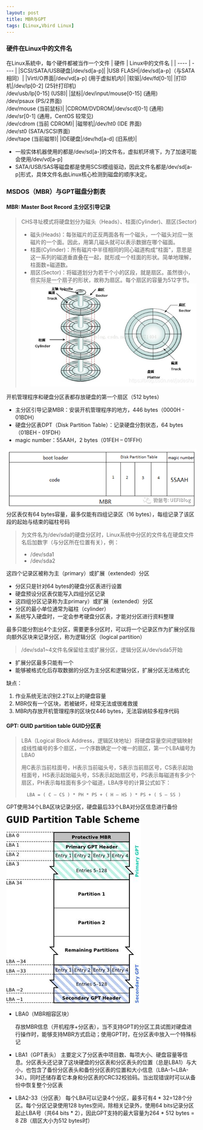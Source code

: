 ```yaml
---
layout: post
title: MBR与GPT
tags: [Linux,Vbird Linux]
---
```

### 硬件在Linux中的文件名
在Linux系統中，每个硬件都被当作一个文件
| 硬件 | Linux中的文件名 |
| ---- | ---- |
|SCSI/SATA/USB硬盘|/dev/sd[a-p]|
|USB FLASH|/dev/sd[a-p]（与SATA相同）|
|VirtI/O界面|/dev/vd[a-p] (用于虚拟机内)|
|软驱|/dev/fd[0-1]|
|打印机|/dev/lp[0-2] (25针打印机)<br>/dev/usb/lp[0-15] (USB)|
|鼠标|/dev/input/mouse[0-15] (通用)<br>/dev/psaux (PS/2界面)<br>/dev/mouse (当前鼠标)|
|CDROM/DVDROM|/dev/scd[0-1] (通用)<br>/dev/sr[0-1] (通用，CentOS 较常见)<br>/dev/cdrom (当前 CDROM)|
|磁带机|/dev/ht0 (IDE 界面)<br>/dev/st0 (SATA/SCSI界面)<br>/dev/tape (当前磁带)|
|IDE硬盘|/dev/hd[a-d] (旧系统)|
- 一般实体机器使用的都是/dev/sd[a-]的文件名，虚拟机环境下，为了加速可能会使用/dev/vd[a-p]
- SATA/USB/SAS等磁盘都是使用SCSI模组驱动，因此文件名都是/dev/sd[a-p]形式，具体文件名由Linux核心检测到磁盘的顺序决定。

### MSDOS（MBR）与GPT磁盘分割表
#### MBR: Master Boot Record 主分区引导记录

> CHS寻址模式将硬盘划分为磁头（Heads）、柱面(Cylinder)、扇区(Sector)
> - 磁头(Heads)：每张磁片的正反两面各有一个磁头，一个磁头对应一张磁片的一个面。因此，用第几磁头就可以表示数据在哪个磁面。
> - 柱面(Cylinder)：所有磁片中半径相同的同心磁道构成“柱面"，意思是这一系列的磁道垂直叠在一起，就形成一个柱面的形状。简单地理解，柱面数=磁道数。 
> - 扇区(Sector)：将磁道划分为若干个小的区段，就是扇区。虽然很小，但实际是一个扇子的形状，故称为扇区。每个扇区的容量为512字节。
> ![硬盘图示](..\assets\img\2021-01-14-Linux-study-1\CHS.png)
> 
开机管理程序和硬盘分区表都存放硬盘的第一个扇区（512 bytes）
- 主分区引导记录MBR：安装开机管理程序的地方，446 bytes（0000H - 01BDH）
- 硬盘分区表DPT（Disk Partition Table）：记录硬盘分割状态，64 bytes（01BEH - 01FDH）
- magic number：55AAH，2 bytes（01FEH – 01FFH）

![MBR结构](..\assets\img\2021-01-14-Linux-study-1\MBR.png)
分区表仅有64 bytes容量，最多仅能有四组记录区（16 bytes），每组记录了该区段的起始与结束的磁柱号码
> 为文件名为/dev/sda的硬盘分区时，Linux系统中分区的文件名在硬盘文件名后加数字（与分区所在位置有关），例：
> - /dev/sda1
> - /dev/sda2

这四个记录区被称为主（primary）或扩展（extended）分区
- 分区只是针对64 bytes的硬盘分区表进行设置
- 硬盘预设分区表仅能写入四组分区记录
- 这四组分区记录称为主primary）或扩展（extended）分区
- 分区的最小单位通常为磁柱（cylinder）
- 系统写入硬盘时，一定会参考硬盘分区表，才能对分区进行资料整理

最多只能分割出4个主分区，需要更多分区时，可以将一个记录区作为扩展分区指向额外区块来记录分区，称为逻辑分区（logical partition）
> /dev/sda1~4文件名保留给主或扩展分区，逻辑分区从/dev/sda5开始

- 扩展分区最多只能有一个
- 能够被格式化后存取数据的分区为主分区和逻辑分区，扩展分区无法格式化

缺点：
1. 作业系统无法识别2.2T以上的硬盘容量
2. MBR仅有一个区块，若被破坏，经常无法或很难救援
3. MBR内存放开机管理程序的区块仅446 bytes，无法容纳较多程序代码



#### GPT: GUID partition table GUID分区表
> LBA（Logical Block Address，逻辑区块地址）将硬盘容量空间逻辑映射成线性编号的多个扇区，一个序数确定一个唯一的扇区，第一个LBA编号为LBA0
> 
> 用C表示当前柱面号，H表示当前磁头号，S表示当前扇区号，CS表示起始柱面号，HS表示起始磁头号，SS表示起始扇区号，PS表示每磁道有多少个扇区，PH表示每柱面有多少个磁道，LBA序号的计算公式如下：
>
>       LBA = ( C – CS ) * PH * PS + ( H – HS ) * PS + ( S – SS )

GPT使用34个LBA区块记录分区，硬盘最后33个LBA对分区信息进行备份

![GPT分区表](..\assets\img\2021-01-14-Linux-study-1\gpt_partition_1.jpg)

- LBA0（MBR相容区块）
  
  存放MBR信息（开机程序+分区表），当不支持GPT的分区工具试图对硬盘进行操作时，能够支持MBR方式启动；使用GPT时，在分区表中放入一个特殊标记
- LBA1（GPT表头）
  主要定义了分区表中项目数、每项大小、硬盘容量等信息。分区表头还记录了这块硬盘的分区表和分区表头的位置（总是LBA1）与大小，也包含了备份分区表头和备份分区表的位置和大小信息（LBA-1~LBA-34）。同时还储存着它本身和分区表的CRC32校验码。当出现错误时可以从备份中恢复整个分区表
- LBA2-33（分区表）
  每个LBA可以记录4个分区，最多可有4 * 32=128个分区。每个分区记录使用128 bytes空间，除相关记录外，使用64 bits记录分区起止LBA号（共64 bits * 2），因此GPT支持的最大容量为264 * 512 bytes = 8 ZB（扇区大小为512 bytes时）